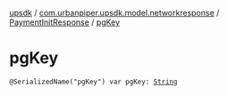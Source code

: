 [upsdk](../../index.md) / [com.urbanpiper.upsdk.model.networkresponse](../index.md) / [PaymentInitResponse](index.md) / [pgKey](./pg-key.md)

# pgKey

`@SerializedName("pgKey") var pgKey: `[`String`](https://kotlinlang.org/api/latest/jvm/stdlib/kotlin/-string/index.html)